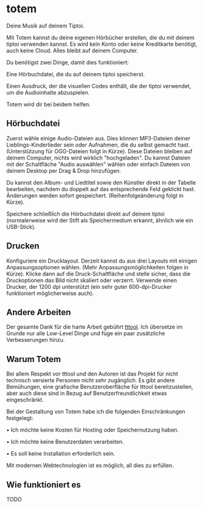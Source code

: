 # totem

Deine Musik auf deinem Tiptoi.

Mit Totem kannst du deine eigenen Hörbücher erstellen, die du mit deinem tiptoi verwenden kannst. Es wird kein Konto oder keine Kreditkarte benötigt, auch keine Cloud. Alles bleibt auf deinem Computer.

Du benötigst zwei Dinge, damit dies funktioniert:

Eine Hörbuchdatei, die du auf deinem tiptoi speicherst.

Einen Ausdruck, der die visuellen Codes enthält, die der tiptoi verwendet, um die Audioinhalte abzuspielen.

Totem wird dir bei beidem helfen.

## Hörbuchdatei

Zuerst wähle einige Audio-Dateien aus. Dies können MP3-Dateien deiner Lieblings-Kinderlieder sein oder Aufnahmen, die du selbst gemacht hast. (Unterstützung für OGG-Dateien folgt in Kürze). Diese Dateien bleiben auf deinem Computer, nichts wird wirklich "hochgeladen". Du kannst Dateien mit der Schaltfläche "Audio auswählen" wählen oder einfach Dateien von deinem Desktop per Drag & Drop hinzufügen.

Du kannst den Album- und Liedtitel sowie den Künstler direkt in der Tabelle bearbeiten, nachdem du doppelt auf das entsprechende Feld geklickt hast. Änderungen werden sofort gespeichert. (Reihenfolgeänderung folgt in Kürze).

Speichere schließlich die Hörbuchdatei direkt auf deinem tiptoi (normalerweise wird der Stift als Speichermedium erkannt, ähnlich wie ein USB-Stick).

## Drucken

Konfiguriere ein Drucklayout. Derzeit kannst du aus drei Layouts mit einigen Anpassungsoptionen wählen. (Mehr Anpassungsmöglichkeiten folgen in Kürze). Klicke dann auf die Druck-Schaltfläche und stelle sicher, dass die Druckoptionen das Bild nicht skaliert oder verzerrt. Verwende einen Drucker, der 1200 dpi unterstützt (ein sehr guter 600-dpi-Drucker funktioniert möglicherweise auch).

## Andere Arbeiten

Der gesamte Dank für die harte Arbeit gebührt [tttool](https://github.com/entropia/tip-toi-reveng). Ich übersetze im Grunde nur alle Low-Level Dinge und füge ein paar zusätzliche Verbesserungen hinzu.

## Warum Totem

Bei allem Respekt vor tttool und den Autoren ist das Projekt für nicht technisch versierte Personen nicht sehr zugänglich. Es gibt andere Bemühungen, eine grafische Benutzeroberfläche für tttool bereitzustellen, aber auch diese sind in Bezug auf Benutzerfreundlichkeit etwas eingeschränkt.

Bei der Gestaltung von Totem habe ich die folgenden Einschränkungen festgelegt:

• Ich möchte keine Kosten für Hosting oder Speichernutzung haben.

• Ich möchte keine Benutzerdaten verarbeiten.

• Es soll keine Installation erforderlich sein.

Mit modernen Webtechnologien ist es möglich, all dies zu erfüllen.

## Wie funktioniert es

TODO

